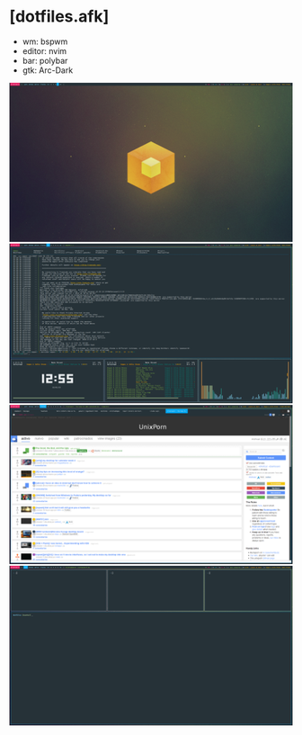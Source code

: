 [dotfiles.afk]
========


- wm: bspwm
- editor: nvim
- bar: polybar
- gtk: Arc-Dark


![screen1](/screens/screen1.png "Screen1")
![screen2](/screens/screen2.png "Screen2")
![screen3](/screens/screen3.png "Screen3")
![screen4](/screens/screen4.png "Screen4")
